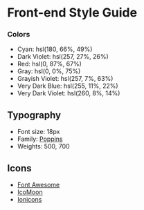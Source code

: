 # Front-end Style Guide

### Colors
- Cyan: hsl(180, 66%, 49%)
- Dark Violet: hsl(257, 27%, 26%)
- Red: hsl(0, 87%, 67%)
- Gray: hsl(0, 0%, 75%)
- Grayish Violet: hsl(257, 7%, 63%)
- Very Dark Blue: hsl(255, 11%, 22%)
- Very Dark Violet: hsl(260, 8%, 14%)

## Typography
- Font size: 18px
- Family: [Poppins](https://fonts.google.com/specimen/Poppins)
- Weights: 500, 700

## Icons
- [Font Awesome](https://fontawesome.com)
- [IcoMoon](https://icomoon.io)
- [Ionicons](https://ionicons.com)